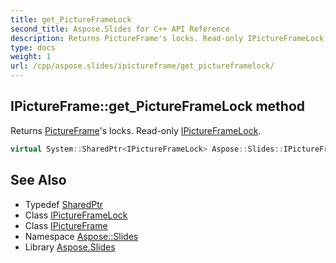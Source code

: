 ```yaml
---
title: get_PictureFrameLock
second_title: Aspose.Slides for C++ API Reference
description: Returns PictureFrame's locks. Read-only IPictureFrameLock.
type: docs
weight: 1
url: /cpp/aspose.slides/ipictureframe/get_pictureframelock/
---
```

## IPictureFrame::get_PictureFrameLock method


Returns [PictureFrame](../../pictureframe/)'s locks. Read-only [IPictureFrameLock](../../ipictureframelock/).

```cpp
virtual System::SharedPtr<IPictureFrameLock> Aspose::Slides::IPictureFrame::get_PictureFrameLock()=0
```

## See Also

* Typedef [SharedPtr](../../../system/sharedptr/)
* Class [IPictureFrameLock](../../ipictureframelock/)
* Class [IPictureFrame](../)
* Namespace [Aspose::Slides](../../)
* Library [Aspose.Slides](../../../)
